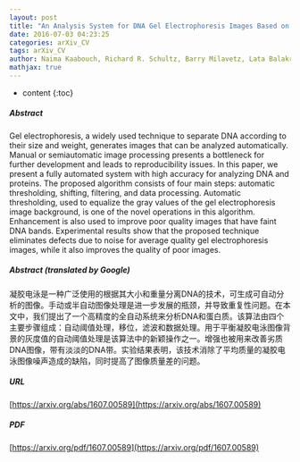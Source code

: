 ```yaml
---
layout: post
title: "An Analysis System for DNA Gel Electrophoresis Images Based on Automatic Thresholding an Enhancement"
date: 2016-07-03 04:23:25
categories: arXiv_CV
tags: arXiv_CV
author: Naima Kaabouch, Richard R. Schultz, Barry Milavetz, Lata Balakrishnan
mathjax: true
---
```


* content
{:toc}

##### Abstract
Gel electrophoresis, a widely used technique to separate DNA according to their size and weight, generates images that can be analyzed automatically. Manual or semiautomatic image processing presents a bottleneck for further development and leads to reproducibility issues. In this paper, we present a fully automated system with high accuracy for analyzing DNA and proteins. The proposed algorithm consists of four main steps: automatic thresholding, shifting, filtering, and data processing. Automatic thresholding, used to equalize the gray values of the gel electrophoresis image background, is one of the novel operations in this algorithm. Enhancement is also used to improve poor quality images that have faint DNA bands. Experimental results show that the proposed technique eliminates defects due to noise for average quality gel electrophoresis images, while it also improves the quality of poor images.

##### Abstract (translated by Google)
凝胶电泳是一种广泛使用的根据其大小和重量分离DNA的技术，可生成可自动分析的图像。手动或半自动图像处理是进一步发展的瓶颈，并导致重复性问题。在本文中，我们提出了一个高精度的全自动系统来分析DNA和蛋白质。该算法由四个主要步骤组成：自动阈值处理，移位，滤波和数据处理。用于平衡凝胶电泳图像背景的灰度值的自动阈值处理是该算法中的新颖操作之一。增强也被用来改善劣质DNA图像，带有淡淡的DNA带。实验结果表明，该技术消除了平均质量的凝胶电泳图像噪声造成的缺陷，同时提高了图像质量差的问题。

##### URL
[https://arxiv.org/abs/1607.00589](https://arxiv.org/abs/1607.00589)

##### PDF
[https://arxiv.org/pdf/1607.00589](https://arxiv.org/pdf/1607.00589)

